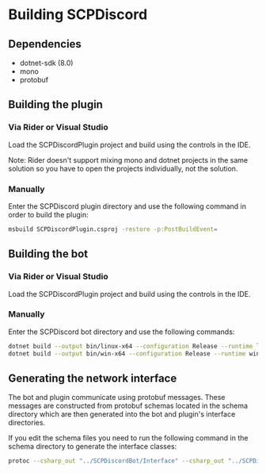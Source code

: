 # Building SCPDiscord

## Dependencies
- dotnet-sdk (8.0)
- mono
- protobuf

## Building the plugin

### Via Rider or Visual Studio
Load the SCPDiscordPlugin project and build using the controls in the IDE.

Note: Rider doesn't support mixing mono and dotnet projects in the same solution so you have to open the projects individually, not the solution.

### Manually
Enter the SCPDiscord plugin directory and use the following command in order to build the plugin:
```bash
msbuild SCPDiscordPlugin.csproj -restore -p:PostBuildEvent=
```

## Building the bot

### Via Rider or Visual Studio
Load the SCPDiscordPlugin project and build using the controls in the IDE.

### Manually
Enter the SCPDiscord bot directory and use the following commands:
```bash
dotnet build --output bin/linux-x64 --configuration Release --runtime linux-x64
dotnet build --output bin/win-x64 --configuration Release --runtime win-x64
```

## Generating the network interface

The bot and plugin communicate using protobuf messages. These messages are constructed from protobuf schemas located in the schema directory which are then generated into the bot and plugin's interface directories.

If you edit the schema files you need to run the following command in the schema directory to generate the interface classes:
```bash
protoc --csharp_out "../SCPDiscordBot/Interface" --csharp_out "../SCPDiscordPlugin/Interface" --proto_path . *.proto ./BotToPlugin/*.proto ./PluginToBot/*.proto
```
